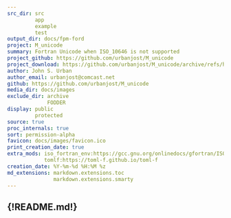 ```yaml
---
src_dir: src
         app
         example
         test
output_dir: docs/fpm-ford
project: M_unicode
summary: Fortran Unicode when ISO_10646 is not supported
project_github: https://github.com/urbanjost/M_unicode
project_download: https://github.com/urbanjost/M_unicode/archive/refs/heads/master.zip
author: John S. Urban
author_email: urbanjost@comcast.net
github: https://github.com/urbanjost/M_unicode
media_dir: docs/images
exclude_dir: archive
             FODDER
display: public
         protected
source: true
proc_internals: true
sort: permission-alpha
favicon: docs/images/favicon.ico
print_creation_date: true
extra_mods: iso_fortran_env:https://gcc.gnu.org/onlinedocs/gfortran/ISO_005fFORTRAN_005fENV.html
            tomlf:https://toml-f.github.io/toml-f
creation_date: %Y-%m-%d %H:%M %z
md_extensions: markdown.extensions.toc
               markdown.extensions.smarty
---
```

<!--
author_pic:
twitter:
website:
-->
{!README.md!}
---
